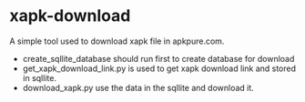 # xapk-download
A simple tool used to download xapk file in apkpure.com. 
+ create_sqllite_database should run first to create database for download
+ get_xapk_download_link.py is used to get xapk download link and stored in sqllite.
+ download_xapk.py use the data in the sqllite and download it.
